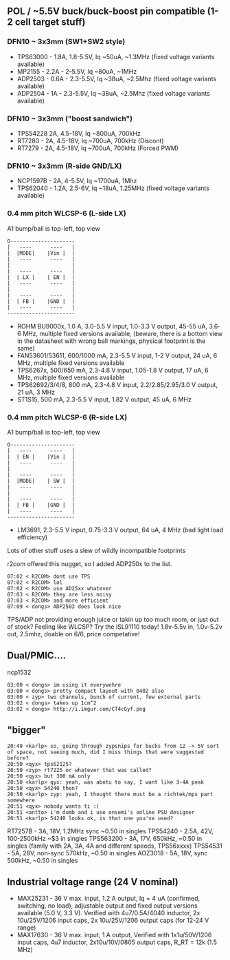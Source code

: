 
## POL / ~5.5V buck/buck-boost pin compatible (1-2 cell target stuff)
### DFN10 ~ 3x3mm (SW1+SW2 style)
* TPS63000 - 1.8A, 1.8-5.5V, Iq ~50uA, ~1.3MHz  (fixed voltage variants available)
* MP2155 - 2.2A - 2-5.5V, Iq ~80uA, ~1MHz
* ADP2503 - 0.6A - 2.3-5.5V, Iq ~38uA, ~2.5Mhz (fixed voltage variants available)
* ADP2504 - 1A - 2.3-5.5V, Iq ~38uA, ~2.5Mhz (fixed voltage variants available)

### DFN10 ~ 3x3mm ("boost sandwich")
* TPS54228 2A, 4.5-18V, Iq ~800uA, 700kHz
* RT7280 - 2A, 4.5-18V, Iq ~700uA, 700kHz (Discont)
* RT7279 - 2A, 4.5-18V, Iq ~700uA, 700kHz (Forced PWM)

### DFN10 ~ 3x3mm (R-side GND/LX)
* NCP1597B - 2A, 4-5.5V, Iq ~1700uA, 1Mhz
* TPS62040 - 1.2A, 2.5-6V, Iq ~18uA, 1.25MHz (fixed voltage variants available)

### 0.4 mm pitch WLCSP-6 (L-side LX)

A1 bump/ball is top-left, top view

```
O---------------------
|   ----      ----   |
|  |MODE|    |Vin |  |
|   ----      ----   |
|                    |
|   ----      ----   |
|  | LX |    | EN |  |
|   ----      ----   |
|                    |
|   ----      ----   |
|  | FB |    |GND |  |
|   ----      ----   |
----------------------
```

* ROHM BU9000x, 1.0 A, 3.0-5.5 V input, 1.0-3.3 V output, 45-55 uA, 3.6-6 MHz, multiple fixed versions available, (beware, there is a bottom view in the datasheet with wrong ball markings, physical footprint is the same)
* FAN53601/53611, 600/1000 mA, 2.3-5.5 V input, 1-2 V output, 24 uA, 6 MHz, multiple fixed versions available
* TPS6267x, 500/650 mA, 2.3-4.8 V input, 1.05-1.8 V output, 17 uA, 6 MHz, multiple fixed versions available
* TPS62692/3/4/8, 800 mA, 2.3-4.8 V input, 2.2/2.85/2.95/3.0 V output, 21 uA, 3 MHz
* ST1S15, 500 mA, 2.3-5.5 V input, 1.82 V output, 45 uA, 6 MHz

### 0.4 mm pitch WLCSP-6 (R-side LX)

A1 bump/ball is top-left, top view

```
O---------------------
|   ----      ----   |
|  | EN |    |Vin |  |
|   ----      ----   |
|                    |
|   ----      ----   |
|  |MODE|    | SW |  |
|   ----      ----   |
|                    |
|   ----      ----   |
|  | FB |    |GND |  |
|   ----      ----   |
----------------------
```
* LM3691, 2.3-5.5 V input, 0.75-3.3 V output, 64 uA, 4 MHz (bad light load efficiency)

Lots of other stuff uses a slew of wildly incompatible footprints

r2com offered this nugget, so I added ADP250x to the list.
```
07:02 < R2COM> dont use TPS
07:02 < R2COM> lol
07:02 < R2COM> use AD25xx whatever
07:03 < R2COM> they are less noisy
07:03 < R2COM> and more efficient
07:09 < dongs> ADP2503 does look nice
```
TPS/ADP not providing enough juice or takin up too much room, or just out of stock? Feeling like WLCSP? 
Try the ISL91110 today! 1.8v-5.5v in, 1.0v-5.2v out, 2.5mhz, doable on 6/6, price competative!

## Dual/PMIC....
ncp1532
```
03:00 < dongs> im using it everywehre
03:00 < dongs> pretty compact layout with 0402 also
03:00 < zyp> two channels, bunch of current, few external parts
03:02 < dongs> takes up 1cm^2
03:02 < dongs> http://i.imgur.com/CT4cGyf.png
```


## "bigger"
```
20:49 <karlp> so, going through zypsnips for bucks from 12 -> 5V sort of space, not seeing much, did I miss things that were suggested before?
20:50 <qyx> tps62125?
20:50 <zyp> rt7225 or whatever that was called?
20:50 <qyx> but 300 mA only
20:50 <karlp> qyx: yeah, was abotu to say, I want like 3-4A peak
20:50 <qyx> 54240 then?
20:50 <karlp> zyp: yeah, I thought there must be a richtek/mps part somewhere
20:51 <qyx> nobody wants ti :(
20:51 <antto> i'm dumb and i use onsemi's online PSU designer
20:51 <karlp> 54240 looks ok, is that one you've used?
```


RT7257B - 3A, 18V, 1.2MHz sync ~0.50 in singles
TPS54240 - 2.5A, 42V, 100-2500kHz ~$3 in singles
TPS563200 - 3A, 17V, 650kHz, ~0.50 in singles (family with 2A, 3A, 4A and different speeds, TPS56xxxx)
TPS54531 - 5A, 28V, non-sync 570kHz, ~0.50 in singles
AOZ3018 - 5A, 18V, sync 500kHz, ~0.50 in singles

## Industrial voltage range (24 V nominal)

  * MAX25231 - 36 V max. input, 1.2 A output, Iq = 4 uA (confirmed, switching, no load), adjustable output and fixed output versions available (5.0 V, 3.3 V). Verified with 4u7/0.5A/4040 inductor, 2x 10u/25V/1206 input caps, 2x 10u/25V/1206 output caps (for 12-24 V range)
  * MAX17630 - 36 V max. input, 1 A output, Verified with 1x1u/50V/1206 input caps, 4u7 inductor, 2x10u/10V/0805 output caps, R_RT = 12k (1.5 MHz)
